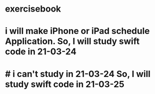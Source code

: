 # exercisebook

# i will make iPhone or iPad schedule Application. So, I will study swift code in 21-03-24
# # i can't study in 21-03-24 So, I will study swift code in 21-03-25
